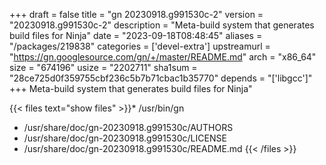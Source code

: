 +++
draft = false
title = "gn 20230918.g991530c-2"
version = "20230918.g991530c-2"
description = "Meta-build system that generates build files for Ninja"
date = "2023-09-18T08:48:45"
aliases = "/packages/219838"
categories = ['devel-extra']
upstreamurl = "https://gn.googlesource.com/gn/+/master/README.md"
arch = "x86_64"
size = "674196"
usize = "2202711"
sha1sum = "28ce725d0f359755cbf236c5b7b71cbac1b35770"
depends = "['libgcc']"
+++
Meta-build system that generates build files for Ninja"

{{< files text="show files" >}}* /usr/bin/gn
* /usr/share/doc/gn-20230918.g991530c/AUTHORS
* /usr/share/doc/gn-20230918.g991530c/LICENSE
* /usr/share/doc/gn-20230918.g991530c/README.md
{{< /files >}}